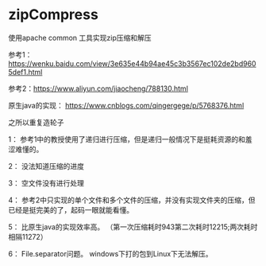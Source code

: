 # zipCompress
使用apache common 工具实现zip压缩和解压


参考1：https://wenku.baidu.com/view/3e635e44b94ae45c3b3567ec102de2bd9605def1.html

参考2：https://www.aliyun.com/jiaocheng/788130.html

原生java的实现：  https://www.cnblogs.com/qingergege/p/5768376.html


之所以重复造轮子

1： 参考1中的教授使用了递归进行压缩，但是递归一般情况下是挺耗资源的和羞涩难懂的。

2： 没法知道压缩的进度

3： 空文件没有进行处理

4： 参考2中只实现的单个文件和多个文件的压缩，并没有实现文件夹的压缩，但已经是挺完美的了，起码一眼就能看懂。

5： 比原生java的实现效率高。 （第一次压缩耗时943第二次耗时12215;两次耗时相隔11272）

6： File.separator问题。 windows下打的包到Linux下无法解压。





